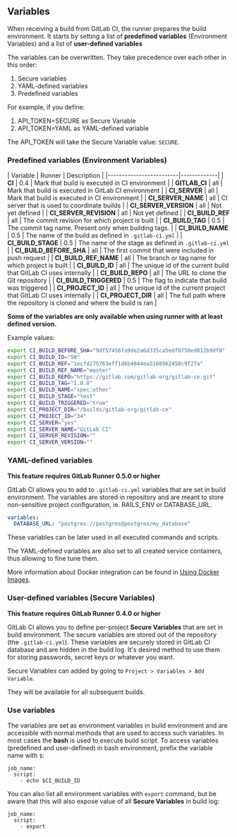 ## Variables
When receiving a build from GitLab CI, the runner prepares the build environment.
It starts by setting a list of **predefined variables** (Environment Variables) and a list of **user-defined variables**

The variables can be overwritten. They take precedence over each other in this order:
1. Secure variables
1. YAML-defined variables
1. Predefined variables

For example, if you define:
1. API_TOKEN=SECURE as Secure Variable
1. API_TOKEN=YAML as YAML-defined variable

The API_TOKEN will take the Secure Variable value: `SECURE`.

### Predefined variables (Environment Variables)

| Variable                | Runner | Description |
|-------------------------|-------------|
| **CI**                  | 0.4 | Mark that build is executed in CI environment |
| **GITLAB_CI**           | all | Mark that build is executed in GitLab CI environment |
| **CI_SERVER**           | all | Mark that build is executed in CI environment |
| **CI_SERVER_NAME**      | all | CI server that is used to coordinate builds |
| **CI_SERVER_VERSION**   | all | Not yet defined |
| **CI_SERVER_REVISION**  | all | Not yet defined |
| **CI_BUILD_REF**        | all | The commit revision for which project is built |
| **CI_BUILD_TAG**        | 0.5 | The commit tag name. Present only when building tags. |
| **CI_BUILD_NAME**       | 0.5 | The name of the build as defined in `.gitlab-ci.yml` |
| **CI_BUILD_STAGE**      | 0.5 | The name of the stage as defined in `.gitlab-ci.yml` |
| **CI_BUILD_BEFORE_SHA** | all | The first commit that were included in push request |
| **CI_BUILD_REF_NAME**   | all | The branch or tag name for which project is built |
| **CI_BUILD_ID**         | all | The unique id of the current build that GitLab CI uses internally |
| **CI_BUILD_REPO**       | all | The URL to clone the Git repository |
| **CI_BUILD_TRIGGERED**  | 0.5 | The flag to indicate that build was triggered |
| **CI_PROJECT_ID**       | all | The unique id of the current project that GitLab CI uses internally |
| **CI_PROJECT_DIR**      | all | The full path where the repository is cloned and where the build is ran |

**Some of the variables are only available when using runner with at least defined version.**

Example values:

```bash
export CI_BUILD_BEFORE_SHA="9df57456fa9de2a6d335ca5edf9750ed812b9df0"
export CI_BUILD_ID="50"
export CI_BUILD_REF="1ecfd275763eff1d6b4844ea3168962458c9f27a"
export CI_BUILD_REF_NAME="master"
export CI_BUILD_REPO="https://gitlab.com/gitlab-org/gitlab-ce.git"
export CI_BUILD_TAG="1.0.0"
export CI_BUILD_NAME="spec:other"
export CI_BUILD_STAGE="test"
export CI_BUILD_TRIGGERED="true"
export CI_PROJECT_DIR="/builds/gitlab-org/gitlab-ce"
export CI_PROJECT_ID="34"
export CI_SERVER="yes"
export CI_SERVER_NAME="GitLab CI"
export CI_SERVER_REVISION=""
export CI_SERVER_VERSION=""
```

### YAML-defined variables
**This feature requires GitLab Runner 0.5.0 or higher**

GitLab CI allows you to add to `.gitlab-ci.yml` variables that are set in build environment.
The variables are stored in repository and are meant to store non-sensitive project configuration, ie. RAILS_ENV or DATABASE_URL.

```yaml
variables:
  DATABASE_URL: "postgres://postgres@postgres/my_database"
```

These variables can be later used in all executed commands and scripts.

The YAML-defined variables are also set to all created service containers, thus allowing to fine tune them.

More information about Docker integration can be found in [Using Docker Images](../docker/using_docker_images.md).

### User-defined variables (Secure Variables)
**This feature requires GitLab Runner 0.4.0 or higher**

GitLab CI allows you to define per-project **Secure Variables** that are set in build environment. 
The secure variables are stored out of the repository (the `.gitlab-ci.yml`).
These variables are securely stored in GitLab CI database and are hidden in the build log.
It's desired method to use them for storing passwords, secret keys or whatever you want.

Secure Variables can added by going to `Project > Variables > Add Variable`.

They will be available for all subsequent builds.

### Use variables
The variables are set as environment variables in build environment and are accessible with normal methods that are used to access such variables.
In most cases the **bash** is used to execute build script.
To access variables (predefined and user-defined) in bash environment, prefix the variable name with `$`:
```
job_name:
  script:
    - echo $CI_BUILD_ID
```

You can also list all environment variables with `export` command,
but be aware that this will also expose value of all **Secure Variables** in build log:
```
job_name:
  script:
    - export
```
